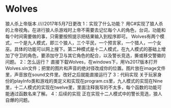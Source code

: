 # Wolves
狼人杀上帝版本
////2017年5月7日更改
1：实现了什么功能？
用C#实现了狼人杀的上帝视角。在进行狼人杀游戏时上帝不需要去记忆每个人的角色，台词，功能和每个时间需要做的事，只需要按照提示把结果输入到程序即可。
Wolves有两个模式，一个是九人模式，即三个狼人，三个平民，一个预言家，一个猎人，一个女巫。具体的功能可以网上搜下。第二种模式是十二人模式，在九人模式的基础上增加了守卫的角色，要添加守卫与其它角色的配合，以及警长竞选，撕或移交警徽的问题。
2：怎么运行？
直接下载Wolves，在windows下，用Vs2017版本打开Wolves.sln文件；把里的图片和声音的绝对径改成你的位置。图片放在image文件里，声音放在sound文件里。改好之后就能直接运行了
3：代码实现
关于玩家身份的playInfo类和游戏的类定义和实现在program.cs里，九人模式的实现在Nine里，十二人模式的实现在twelve里，里面注释我写的不太多，每个函数的功能可能通过函数名来了解。
4：后续的实现
正在实现十二人模式中的警长竞选，狼人自爆的问题。
